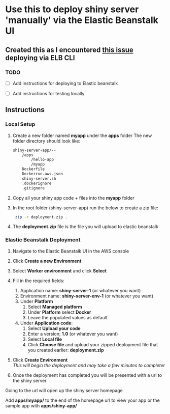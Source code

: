 # Use this to deploy shiny server 'manually' via the Elastic Beanstalk UI

## Created this as I encountered [this issue](https://github.com/aws/aws-elastic-beanstalk-cli/issues/53) deploying via ELB CLI

### TODO
- [ ] Add instructions for deploying to Elastic beanstalk
- [ ] Add instructions for testing locally


## Instructions

### Local Setup
1. Create a new folder named **myapp** under the **apps** folder
    The new folder directory should look like:
    ```bash
    shiny-server-app/--
        /apps
            /hello-app
            /myapp
        Dockerfile
        Dockerrun.aws.json
        shiny-server.sh
        .dockerignore
        .gitignore
    ```
2. Copy all your shiny app code + files into the **myapp** folder

3. In the root folder (shiny-server-app) run the below to create a zip file:
    ```bash
     zip -r deployment.zip .   
    ```
   
5. The **deployment.zip** file is the file you will upload to elastic beanstalk

### Elastic Beanstalk Deployment
1. Navigate to the Elastic Beanstalk UI in the AWS console

2. Click **Create a new Environment**

3. Select **Worker environment** and click **Select**

4. Fill in the required fields:
    1. Application name: **shiny-server-1** (or whatever you want)
    2. Environment name: **shiny-server-env-1** (or whatever you want)
    3. Under **Platform**
        1. Select **Managed platform**
        2. Under **Platform** select **Docker**
        3. Leave the populated values as default
    4. Under **Application code**:
        1. Select **Upload your code**
        2. Enter a version; **1.0** (or whatever you want)
        3. Select **Local file**
        4. Click **Choose file** and upload your zipped deployment file that you created earlier: **deployment.zip**
5. Click **Create Environment** \
*This will begin the deployment and may take a few minutes to completer*

6. Once the deployment has completed you will be presented with a url to the shiny server

Going to the url will open up the shiny server homepage

Add **apps/myapp/** to the end of the homepage url to view your app or the sample app with **apps/shiny-app/**
